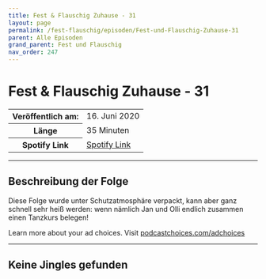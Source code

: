 ```yaml
---
title: Fest & Flauschig Zuhause - 31
layout: page
permalink: /fest-flauschig/episoden/Fest-und-Flauschig-Zuhause-31
parent: Alle Episoden
grand_parent: Fest und Flauschig
nav_order: 247
---
```


# Fest & Flauschig Zuhause - 31
<table class="resp-table dcf-table dcf-table-responsive dcf-table-bordered dcf-table-striped dcf-w-100%">
                    <tbody>
                        <tr>
                            <th scope="row">Veröffentlich am:</th>
                            <td data-label="Veröffentlich am:">16. Juni 2020</td>
                        </tr>
                        <tr>
                            <th scope="row">Länge </th>
                            <td data-label="Länge ">35 Minuten</td>
                        </tr><tr>
                                <th scope="row">Spotify Link</th>
                                <td data-label="Spotify Link"><a href="https://open.spotify.com/episode/54ENF2rzbnr0uZd7Flgttz">Spotify Link</a></td>
                            </tr></tbody>
                </table>

***

## Beschreibung der Folge

<div>
<p>Diese Folge wurde unter Schutzatmosphäre verpackt, kann aber ganz schnell sehr heiß werden: wenn nämlich Jan und Olli endlich zusammen einen Tanzkurs belegen!</p><p> </p><p>Learn more about your ad choices. Visit <a href="https://podcastchoices.com/adchoices">podcastchoices.com/adchoices</a></p>  
</div>

***

## Keine Jingles gefunden